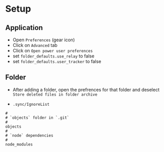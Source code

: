 

Setup
=====

Application
-----------

* Open `Preferences` (gear icon)
* Click on `Advanced` tab
* Click on `Open power user preferences`
* set `folder_defaults.use_relay` to false
* set `folder_defaults.user_tracker` to false

Folder
------


* After adding a folder, open the prefrences for that folder and deselect `Store deleted files in folder archive`


* `.sync/IgnoreList`

```
#
# `objects` folder in `.git`
#
objects
#
# `node` dependencies
#
node_modules
```
